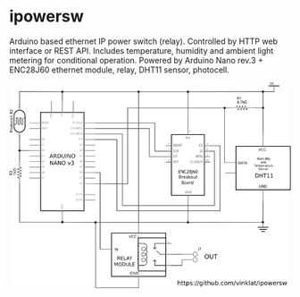 # ipowersw
Arduino based ethernet IP power switch (relay).
Controlled by HTTP web interface or REST API. 
Includes temperature, humidity and ambient light metering for conditional operation.
Powered by Arduino Nano rev.3 + ENC28J60 ethernet module, relay, DHT11 sensor, photocell.

![Scheme](https://raw.githubusercontent.com/vinklat/ipowersw/master/ipowersw_scheme.png "Electrical circuit scheme")

